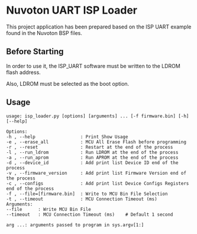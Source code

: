 # Nuvoton UART ISP Loader

This project application has been prepared based on the ISP UART example found in the Nuvoton BSP files.

## Before Starting

In order to use it, the ISP_UART software must be written to the LDROM flash address.

Also, LDROM must be selected as the boot option.

## Usage

    usage: isp_loader.py [options] [arguments] ... [-f firmware.bin] [-h] [--help]
    
    Options:
    -h , --help                 : Print Show Usage
    -e , --erase_all            : MCU All Erase Flash before programming
    -r , --reset                : Restart at the end of the process
    -l , --run_ldrom            : Run LDROM at the end of the process
    -a , --run_aprom            : Run APROM at the end of the process
    -d , --device_id            : Add print list Device ID end of the process
    -v , --firmware_version     : Add print list Firmware Version end of the process
    -c , --configs              : Add print list Device Configs Registers end of the process
    -f , --file=[firmware.bin]  : Write to MCU Bin File Selection
    -t , --timeout              : MCU Connection Timeout (ms)
    Arguments:
    --file      : Write MCU Bin File
    --timeout   : MCU Connection Timeout (ms)    # Default 1 second
    
    arg ...: arguments passed to program in sys.argv[1:]